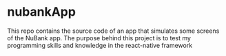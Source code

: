 # nubankApp
This repo contains the source code of an app that simulates some screens of the NuBank app. The purpose behind this project is to test my programming skills and knowledge in the react-native framework
